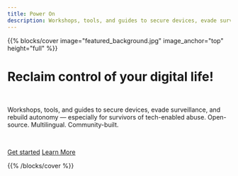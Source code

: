 ```yaml
---
title: Power On
description: Workshops, tools, and guides to secure devices, evade surveillance, and rebuild autonomy — especially for survivors of tech-enabled abuse. Open-source. Multilingual. Community-built.
---
```


{{% blocks/cover image="featured_background.jpg" image_anchor="top" height="full" %}}

<h1 class="reactive-font">Reclaim control of your digital life!</h1>

<p><br></p>

<p class="punishment-font">
Workshops, tools, and guides to secure devices, evade surveillance, and rebuild autonomy — especially for survivors of tech-enabled abuse. Open-source. Multilingual. Community-built.
</p>

<p><br></p>

<a class="btn btn-lg btn-danger punishment2-font" href="docs/guides/">Get started</a>
<a class="btn btn-lg btn-danger punishment2-font me-3" href="about/">Learn More</a>

{{% /blocks/cover %}}
